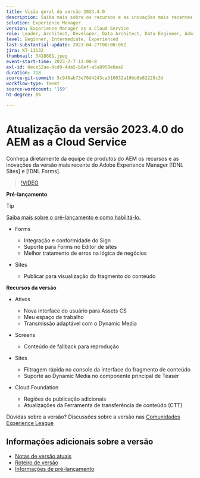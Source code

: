 ```yaml
---
title: Visão geral da versão 2023.4.0
description: Saiba mais sobre os recursos e as inovações mais recentes da versão 2023-2-0 para o Adobe Experience Manager [!DNL Forms] e [!DNL Sites].
solution: Experience Manager
version: Experience Manager as a Cloud Service
role: Leader, Architect, Developer, Data Architect, Data Engineer, Admin, User
level: Beginner, Intermediate, Experienced
last-substantial-update: 2023-04-27T00:00:00Z
jira: KT-13132
thumbnail: 3418681.jpeg
event-start-time: 2023-2-7 12:00-8
exl-id: 0ece52ae-9cd9-4da5-b8ef-a5a8959e8ea8
duration: 718
source-git-commit: 5c946ab73e78d4243ca310032a10bb8e82228c3d
workflow-type: tm+mt
source-wordcount: '159'
ht-degree: 6%

---
```


# Atualização da versão 2023.4.0 do AEM as a Cloud Service

Conheça diretamente da equipe de produtos do AEM os recursos e as inovações da versão mais recente do Adobe Experience Manager [!DNL Sites] e [!DNL Forms].

>[!VIDEO](https://video.tv.adobe.com/v/3418681/?learn=on)

**Pré-lançamento**

>[!TIP]
>
>[Saiba mais sobre o pré-lançamento e como habilitá-lo.](https://experienceleague.adobe.com/docs/experience-manager-cloud-service/content/release-notes/prerelease.html)

* Forms
   * Integração e conformidade do Sign
   * Suporte para Forms no Editor de sites
   * Melhor tratamento de erros na lógica de negócios

* Sites
   * Publicar para visualização do fragmento do conteúdo

**Recursos da versão**

* Ativos
   * Nova interface do usuário para Assets CS
   * Meu espaço de trabalho
   * Transmissão adaptável com o Dynamic Media

* Screens
   * Conteúdo de fallback para reprodução

* Sites
   * Filtragem rápida no console da interface do fragmento de conteúdo
   * Suporte ao Dynamic Media no componente principal de Teaser

* Cloud Foundation
   * Regiões de publicação adicionais
   * Atualizações da Ferramenta de transferência de conteúdo (CTT)


Dúvidas sobre a versão?  Discussões sobre a versão nas [Comunidades Experience League](https://adobe.ly/43FGHk0)


## Informações adicionais sobre a versão

* [Notas de versão atuais](https://experienceleague.adobe.com/docs/experience-manager-cloud-service/content/release-notes/home.html?lang=pt-BR)
* [Roteiro de versão](https://experienceleague.adobe.com/docs/experience-manager-release-information/aem-release-updates/update-releases-roadmap.html?lang=pt-BR)
* [Informações de pré-lançamento](https://experienceleague.adobe.com/docs/experience-manager-cloud-service/content/release-notes/prerelease.html)
